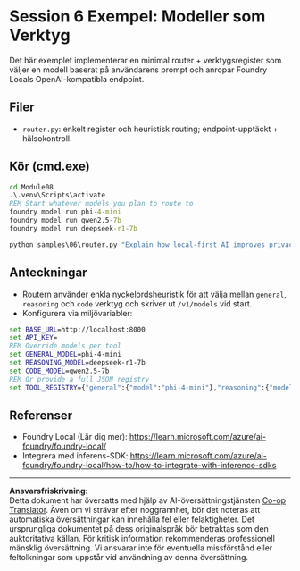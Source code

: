 <!--
CO_OP_TRANSLATOR_METADATA:
{
  "original_hash": "7f0c6af41a1ae2c5a770c8170da8bd6e",
  "translation_date": "2025-10-01T00:35:37+00:00",
  "source_file": "Module08/samples/06/README.md",
  "language_code": "sv"
}
-->
# Session 6 Exempel: Modeller som Verktyg

Det här exemplet implementerar en minimal router + verktygsregister som väljer en modell baserat på användarens prompt och anropar Foundry Locals OpenAI-kompatibla endpoint.

## Filer
- `router.py`: enkelt register och heuristisk routing; endpoint-upptäckt + hälsokontroll.

## Kör (cmd.exe)
```cmd
cd Module08
.\.venv\Scripts\activate
REM Start whatever models you plan to route to
foundry model run phi-4-mini
foundry model run qwen2.5-7b
foundry model run deepseek-r1-7b

python samples\06\router.py "Explain how local-first AI improves privacy in two sentences."
```

## Anteckningar
- Routern använder enkla nyckelordsheuristik för att välja mellan `general`, `reasoning` och `code` verktyg och skriver ut `/v1/models` vid start.
- Konfigurera via miljövariabler:
```cmd
set BASE_URL=http://localhost:8000
set API_KEY=
REM Override models per tool
set GENERAL_MODEL=phi-4-mini
set REASONING_MODEL=deepseek-r1-7b
set CODE_MODEL=qwen2.5-7b
REM Or provide a full JSON registry
set TOOL_REGISTRY={"general":{"model":"phi-4-mini"},"reasoning":{"model":"deepseek-r1-7b"},"code":{"model":"qwen2.5-7b"}}
```

## Referenser
- Foundry Local (Lär dig mer): https://learn.microsoft.com/azure/ai-foundry/foundry-local/
- Integrera med inferens-SDK: https://learn.microsoft.com/azure/ai-foundry/foundry-local/how-to/how-to-integrate-with-inference-sdks

---

**Ansvarsfriskrivning**:  
Detta dokument har översatts med hjälp av AI-översättningstjänsten [Co-op Translator](https://github.com/Azure/co-op-translator). Även om vi strävar efter noggrannhet, bör det noteras att automatiska översättningar kan innehålla fel eller felaktigheter. Det ursprungliga dokumentet på dess originalspråk bör betraktas som den auktoritativa källan. För kritisk information rekommenderas professionell mänsklig översättning. Vi ansvarar inte för eventuella missförstånd eller feltolkningar som uppstår vid användning av denna översättning.